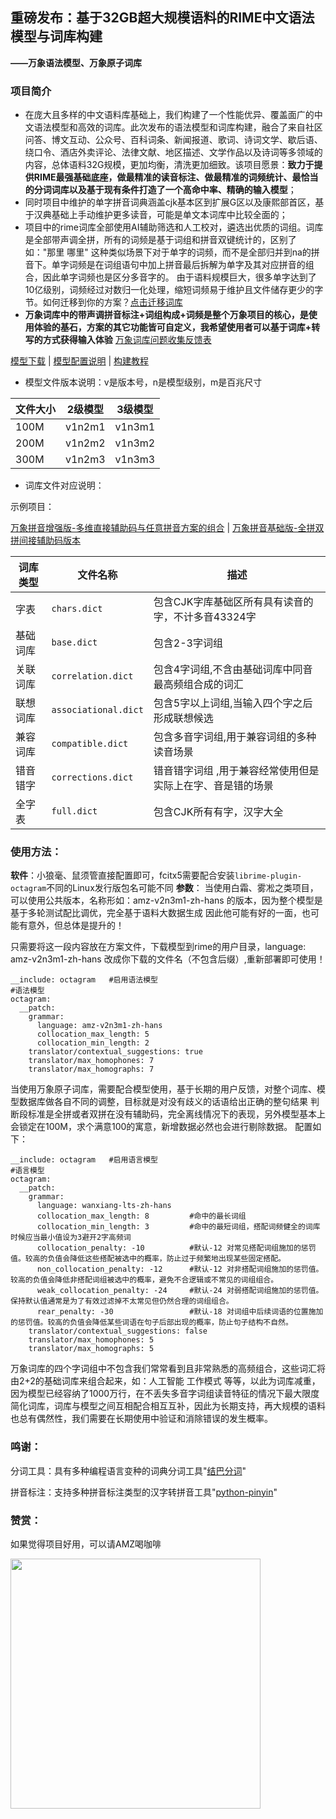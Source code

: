 ## 重磅发布：基于32GB超大规模语料的RIME中文语法模型与词库构建
**——万象语法模型、万象原子词库**

### 项目简介
- 在庞大且多样的中文语料库基础上，我们构建了一个性能优异、覆盖面广的中文语法模型和高效的词库。此次发布的语法模型和词库构建，融合了来自社区问答、博文互动、公众号、百科词条、新闻报道、歌词、诗词文学、歇后语、绕口令、酒店外卖评论、法律文献、地区描述、文学作品以及诗词等多领域的内容，总体语料32G规模，更加均衡，清洗更加细致。该项目愿景：**致力于提供RIME最强基础底座，做最精准的读音标注、做最精准的词频统计、最恰当的分词词库以及基于现有条件打造了一个高命中率、精确的输入模型**；
- 同时项目中维护的单字拼音词典涵盖cjk基本区到扩展G区以及康熙部首区，基于汉典基础上手动维护更多读音，可能是单文本词库中比较全面的；
- 项目中的rime词库全部使用AI辅助筛选和人工校对，遴选出优质的词组。词库是全部带声调全拼，所有的词频是基于词组和拼音双键统计的，区别了如："那里 哪里" 这种类似场景下对于单字的词频，而不是全部归并到na的拼音下。单字词频是在词组语句中加上拼音最后拆解为单字及其对应拼音的组合，因此单字词频也是区分多音字的。 由于语料规模巨大，很多单字达到了10亿级别，词频经过对数归一化处理，缩短词频易于维护且文件储存更少的字节。如何迁移到你的方案？[点击迁移词库](https://github.com/amzxyz/RIME-LMDG/wiki/%E5%B0%86%E4%B8%87%E8%B1%A1%E8%AF%8D%E5%BA%93%E8%BF%81%E7%A7%BB%E5%88%B0%E4%BD%A0%E7%9A%84%E9%A1%B9%E7%9B%AE)
- **万象词库中的带声调拼音标注+词组构成+词频是整个万象项目的核心，是使用体验的基石，方案的其它功能皆可自定义，我希望使用者可以基于词库+转写的方式获得输入体验** [万象词库问题收集反馈表](https://docs.qq.com/smartsheet/DWHZsdnZZaGh5bWJI?viewId=vUQPXH&tab=BB08J2)

[模型下载](https://github.com/amzxyz/RIME-LMDG/releases)    |    [模型配置说明](https://github.com/amzxyz/RIME-LMDG/wiki/%E8%AF%AD%E8%A8%80%E6%A8%A1%E5%9E%8B%E5%8F%82%E6%95%B0%E9%85%8D%E7%BD%AE%E8%AF%B4%E6%98%8E)    |    [构建教程](https://github.com/amzxyz/rime-build-grammar-word-frequency/wiki/%E4%BD%BF%E7%94%A8%E6%95%99%E7%A8%8B%EF%BC%9ARime-%E8%BE%93%E5%85%A5%E6%B3%95%E8%AF%AD%E8%A8%80%E6%A8%A1%E5%9E%8B%E6%9E%84%E5%BB%BA%E5%85%A8%E6%B5%81%E7%A8%8B)  

- 模型文件版本说明：v是版本号，n是模型级别，m是百兆尺寸
  
|文件大小|2级模型|3级模型|
|------|------|------|
|100M|v1n2m1|v1n3m1|
|200M|v1n2m2|v1n3m2|
|300M|v1n2m3|v1n3m3|

- 词库文件对应说明：

 示例项目：

  [万象拼音增强版-多维直接辅助码与任意拼音方案的组合](https://github.com/amzxyz/rime_wanxiang_pro)  |  [万象拼音基础版-全拼双拼间接辅助码版本](https://github.com/amzxyz/rime_wanxiang)   

| 词库类型 | 文件名称     | 描述                   |
|----------|--------------|------------------------|
| 字表  | `chars.dict`  | 包含CJK字库基础区所有具有读音的字，不计多音43324字|
| 基础词库   | `base.dict`  | 包含2-3字词组|也是构成输入的基本单位|
| 关联词库 | `correlation.dict` | 包含4字词组,不含由基础词库中同音最高频组合成的词汇|
| 联想词库 | `associational.dict` | 包含5字以上词组,当输入四个字之后形成联想候选|
| 兼容词库 | `compatible.dict` | 包含多音字词组,用于兼容词组的多种读音场景|
| 错音错字 | `corrections.dict` | 错音错字词组 ,用于兼容经常使用但是实际上在字、音是错的场景|
| 全字表 | `full.dict` | 包含CJK所有有字，汉字大全|


### 使用方法：
**软件**：小狼毫、鼠须管直接配置即可，fcitx5需要配合安装```librime-plugin-octagram```不同的Linux发行版包名可能不同
**参数**：
当使用白霜、雾凇之类项目，可以使用公共版本，名称形如：amz-v2n3m1-zh-hans 的版本，因为整个模型是基于多轮测试配比调优，完全基于语料大数据生成
因此他可能有好的一面，也可能有意外，但总体是提升的！

只需要将这一段内容放在方案文件，下载模型到rime的用户目录，language: amz-v2n3m1-zh-hans  改成你下载的文件名（不包含后缀）,重新部署即可使用！

```
__include: octagram   #启用语法模型
#语法模型
octagram:
  __patch:
    grammar:
      language: amz-v2n3m1-zh-hans  
      collocation_max_length: 5
      collocation_min_length: 2
    translator/contextual_suggestions: true
    translator/max_homophones: 7
    translator/max_homographs: 7
```

当使用万象原子词库，需要配合模型使用，基于长期的用户反馈，对整个词库、模型数据库做各自不同的调整，目标就是对没有歧义的话语给出正确的整句结果
判断段标准是全拼或者双拼在没有辅助码，完全离线情况下的表现，另外模型基本上会锁定在100M，求个满意100的寓意，新增数据必然也会进行剔除数据。
配置如下：
```
__include: octagram   #启用语言模型
#语言模型
octagram:
  __patch:
    grammar:
      language: wanxiang-lts-zh-hans
      collocation_max_length: 8         #命中的最长词组
      collocation_min_length: 3         #命中的最短词组，搭配词频健全的词库时候应当最小值设为3避开2字高频词
      collocation_penalty: -10          #默认-12 对常见搭配词组施加的惩罚值。较高的负值会降低这些搭配被选中的概率，防止过于频繁地出现某些固定搭配。
      non_collocation_penalty: -12      #默认-12 对非搭配词组施加的惩罚值。较高的负值会降低非搭配词组被选中的概率，避免不合逻辑或不常见的词组组合。
      weak_collocation_penalty: -24     #默认-24 对弱搭配词组施加的惩罚值。保持默认值通常是为了有效过滤掉不太常见但仍然合理的词组组合。
      rear_penalty: -30                 #默认-18 对词组中后续词语的位置施加的惩罚值。较高的负值会降低某些词语在句子后部出现的概率，防止句子结构不自然。
    translator/contextual_suggestions: false
    translator/max_homophones: 5
    translator/max_homographs: 5
```
万象词库的四个字词组中不包含我们常常看到且非常熟悉的高频组合，这些词汇将由2+2的基础词库来组合起来，如：人工智能 工作模式 等等，以此为词库减重，因为模型已经容纳了1000万行，在不丢失多音字词组读音特征的情况下最大限度简化词库，词库与模型之间互相配合相互互补，因此为长期支持，再大规模的语料也总有偶然性，我们需要在长期使用中验证和消除错误的发生概率。
### 鸣谢：
分词工具：具有多种编程语言变种的词典分词工具"[结巴分词](https://github.com/fxsjy/jieba)"

拼音标注：支持多种拼音标注类型的汉字转拼音工具"[python-pinyin](https://github.com/mozillazg/python-pinyin)"

### 赞赏：
如果觉得项目好用，可以请AMZ喝咖啡
   
   <img src="https://github.com/amzxyz/rime_wanxiang_pro/blob/main/.github/%E8%B5%9E%E8%B5%8F.jpeg" width="400">   
